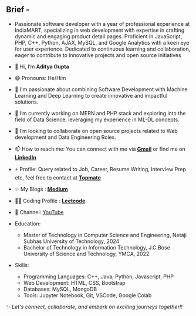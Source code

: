 <!---
AdityaGupta-03/AdityaGupta-03 is a  special ✨ repository because its `README.md` (this file) appears on your GitHub profile.
You can click the Preview link to take a look at your changes.
--->

## Brief - 
  - Passionate software developer with a year of professional experience at IndiaMART, specializing in web development with expertise in crafting dynamic and engaging product detail pages. Proficient in JavaScript, PHP, C++, Python, AJAX, MySQL, and Google Analytics with a keen eye for user experience. Dedicated to continuous learning and collaboration, eager to contribute to innovative projects and open source initiatives
  
- 👋 Hi, I’m **Aditya Gupta**
- 😄 Pronouns: He/Him
- 👀 I'm passionate about combining Software Development with Machine Learning and Deep Learning to create innovative and impactful solutions.
- 🌱 I’m currently working on MERN and PHP stack and exploring into the field of Data Science, leveraging my experience in ML-DL concepts.
- 💞️ I’m looking to collaborate on open source projects related to Web development and Data Engineering Roles.
- 📫 How to reach me: You can connect with me via [**Gmail**](iaditya.gupta03@gmail.com) or find me on [**LinkedIn**](www.linkedin.com/in/iadityagupta03/)
- ⚡ Profile: Query related to Job, Career, Resume Writing, Interview Prep etc, feel free to contact at [**Topmate**](https://topmate.io/aditya_gupta03/)
- ✨ My Blogs : [**Medium**](https://medium.com/@iaditya.gupta03)
- 🧑‍💻 Coding Profile : [**Leetcode**](https://leetcode.com/u/AdityaGupta03/)
- 🤍 Channel: [YouTube](https://www.youtube.com/@aditya_gupta03)

- Education:
  - Master of Technology in Computer Science and Engineering, Netaji Subhas University of Technology, 2024
  - Bachelor of Technology in Information Technology, J.C.Bose University of Science and Technology, YMCA, 2022
  
- Skills:
  - Programming Languages: C++, Java, Python, Javascript, PHP
  - Web Development: HTML, CSS, Bootstrap
  - Databases: MySQL, MongoDB
  - Tools: Jupyter Notebook, Git, VSCode, Google Colab


 ✨ _Let's connect, collaborate, and embark on exciting journeys together!!_

